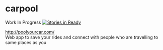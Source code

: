 # carpool

Work In Progress
[![Stories in Ready](https://badge.waffle.io/techalien/carpool.svg?label=ready&title=Ready)](http://waffle.io/techalien/carpool)

http://poolyourcar.com/ <br/>
Web app to save your rides and connect with people who are travelling to same places as you
